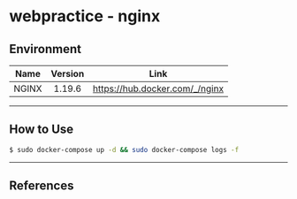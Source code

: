 # webpractice - nginx

## Environment

| Name | Version | Link |
|:-:|:-:|:-:|
| NGINX | 1.19.6 | <https://hub.docker.com/_/nginx> |

---

## How to Use

```bash
$ sudo docker-compose up -d && sudo docker-compose logs -f
```

---

## References
